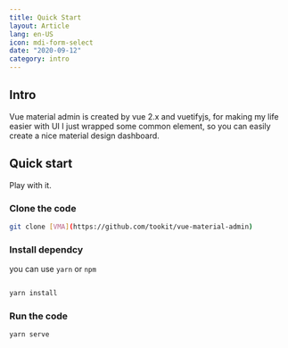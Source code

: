 ```yaml
---
title: Quick Start
layout: Article
lang: en-US
icon: mdi-form-select
date: "2020-09-12"
category: intro
---
```



## Intro


Vue material admin is created by vue 2.x and vuetifyjs, for making my life easier with UI 
I just wrapped some common element, so you can easily create a nice material design dashboard.


## Quick start

Play with it.

### Clone the code
  
``` bash
git clone [VMA](https://github.com/tookit/vue-material-admin)

```
###  Install dependcy

you can use `yarn` or `npm`

``` bash

yarn install 

```

###  Run the code


``` bash
yarn serve 

```